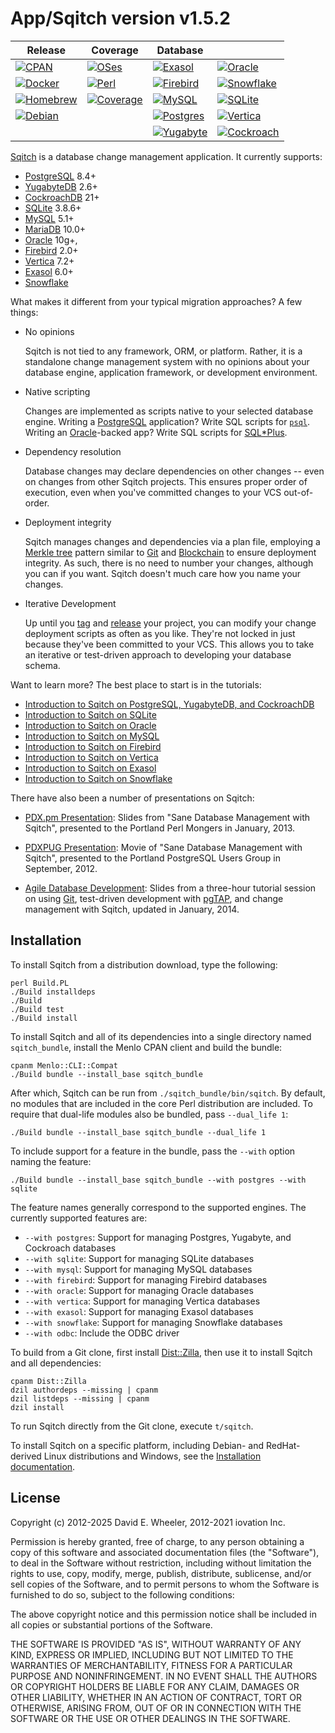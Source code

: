 App/Sqitch version v1.5.2
=========================

| Release           | Coverage          | Database                              ||
|-------------------|-------------------|-------------------|--------------------|
| [![CPAN]][📚]     | [![OSes]][💿]     | [![Exasol]][☀️]    | [![Oracle]][🔮]    |
| [![Docker]][🐳]   | [![Perl]][🧅]     | [![Firebird]][🔥] | [![Snowflake]][❄️]  |
| [![Homebrew]][🍺] | [![Coverage]][📈] | [![MySQL]][🐬]    | [![SQLite]][💡]    |
| [![Debian]][🍥]   |                   | [![Postgres]][🐘] | [![Vertica]][🔺]   |
|                   |                   | [![Yugabyte]][💫] | [![Cockroach]][🪳] |

[Sqitch] is a database change management application. It currently supports:

*   [PostgreSQL] 8.4+
*   [YugabyteDB] 2.6+
*   [CockroachDB] 21+
*   [SQLite][lite] 3.8.6+
*   [MySQL][my] 5.1+
*   [MariaDB] 10.0+
*   [Oracle][orcl] 10g+,
*   [Firebird][bird] 2.0+
*   [Vertica][vert] 7.2+
*   [Exasol][exa] 6.0+
*   [Snowflake][flake]

What makes it different from your typical migration approaches? A few things:

*   No opinions

    Sqitch is not tied to any framework, ORM, or platform. Rather, it is a
    standalone change management system with no opinions about your database
    engine, application framework, or development environment.

*   Native scripting

    Changes are implemented as scripts native to your selected database engine.
    Writing a [PostgreSQL] application? Write SQL scripts for [`psql`]. Writing
    an [Oracle][orcl]-backed app? Write SQL scripts for [SQL\*Plus].

*   Dependency resolution

    Database changes may declare dependencies on other changes -- even on
    changes from other Sqitch projects. This ensures proper order of
    execution, even when you've committed changes to your VCS out-of-order.

*   Deployment integrity

    Sqitch manages changes and dependencies via a plan file, employing a
    [Merkle tree] pattern similar to [Git][gitmerkle] and [Blockchain] to ensure
    deployment integrity. As such, there is no need to number your changes,
    although you can if you want. Sqitch doesn't much care how you name your
    changes.

*   Iterative Development

    Up until you [tag] and [release] your project, you can modify your change
    deployment scripts as often as you like. They're not locked in just because
    they've been committed to your VCS. This allows you to take an iterative or
    test-driven approach to developing your database schema.

Want to learn more? The best place to start is in the tutorials:

*   [Introduction to Sqitch on PostgreSQL, YugabyteDB, and CockroachDB](lib/sqitchtutorial.pod)
*   [Introduction to Sqitch on SQLite](lib/sqitchtutorial-sqlite.pod)
*   [Introduction to Sqitch on Oracle](lib/sqitchtutorial-oracle.pod)
*   [Introduction to Sqitch on MySQL](lib/sqitchtutorial-mysql.pod)
*   [Introduction to Sqitch on Firebird](lib/sqitchtutorial-firebird.pod)
*   [Introduction to Sqitch on Vertica](lib/sqitchtutorial-vertica.pod)
*   [Introduction to Sqitch on Exasol](lib/sqitchtutorial-exasol.pod)
*   [Introduction to Sqitch on Snowflake](lib/sqitchtutorial-snowflake.pod)

There have also been a number of presentations on Sqitch:

* [PDX.pm Presentation]: Slides from "Sane Database Management with Sqitch",
  presented to the Portland Perl Mongers in January, 2013.

* [PDXPUG Presentation]: Movie of "Sane Database Management with Sqitch",
  presented to the Portland PostgreSQL Users Group in September, 2012.

* [Agile Database Development]: Slides from a three-hour tutorial session on
  using [Git], test-driven development with [pgTAP], and change management with
  Sqitch, updated in January, 2014.

Installation
------------

To install Sqitch from a distribution download, type the following:

    perl Build.PL
    ./Build installdeps
    ./Build
    ./Build test
    ./Build install

To install Sqitch and all of its dependencies into a single directory named
`sqitch_bundle`, install the Menlo CPAN client and build the bundle:

    cpanm Menlo::CLI::Compat
    ./Build bundle --install_base sqitch_bundle

After which, Sqitch can be run from `./sqitch_bundle/bin/sqitch`. By default,
no modules that are included in the core Perl distribution are included. To
require that dual-life modules also be bundled, pass `--dual_life 1`:

    ./Build bundle --install_base sqitch_bundle --dual_life 1

To include support for a feature in the bundle, pass the `--with` option
naming the feature:

    ./Build bundle --install_base sqitch_bundle --with postgres --with sqlite

The feature names generally correspond to the supported engines. The currently
supported features are:

*   `--with postgres`:  Support for managing Postgres, Yugabyte, and Cockroach databases
*   `--with sqlite`:    Support for managing SQLite databases
*   `--with mysql`:     Support for managing MySQL databases
*   `--with firebird`:  Support for managing Firebird databases
*   `--with oracle`:    Support for managing Oracle databases
*   `--with vertica`:   Support for managing Vertica databases
*   `--with exasol`:    Support for managing Exasol databases
*   `--with snowflake`: Support for managing Snowflake databases
*   `--with odbc`:      Include the ODBC driver

To build from a Git clone, first install [Dist::Zilla], then use it to install
Sqitch and all dependencies:

    cpanm Dist::Zilla
    dzil authordeps --missing | cpanm
    dzil listdeps --missing | cpanm
    dzil install

To run Sqitch directly from the Git clone, execute `t/sqitch`.

To install Sqitch on a specific platform, including Debian- and RedHat-derived
Linux distributions and Windows, see the [Installation documentation].

License
-------

Copyright (c) 2012-2025 David E. Wheeler, 2012-2021 iovation Inc.

Permission is hereby granted, free of charge, to any person obtaining a copy
of this software and associated documentation files (the "Software"), to deal
in the Software without restriction, including without limitation the rights
to use, copy, modify, merge, publish, distribute, sublicense, and/or sell
copies of the Software, and to permit persons to whom the Software is
furnished to do so, subject to the following conditions:

The above copyright notice and this permission notice shall be included in all
copies or substantial portions of the Software.

THE SOFTWARE IS PROVIDED "AS IS", WITHOUT WARRANTY OF ANY KIND, EXPRESS OR
IMPLIED, INCLUDING BUT NOT LIMITED TO THE WARRANTIES OF MERCHANTABILITY,
FITNESS FOR A PARTICULAR PURPOSE AND NONINFRINGEMENT. IN NO EVENT SHALL THE
AUTHORS OR COPYRIGHT HOLDERS BE LIABLE FOR ANY CLAIM, DAMAGES OR OTHER
LIABILITY, WHETHER IN AN ACTION OF CONTRACT, TORT OR OTHERWISE, ARISING FROM,
OUT OF OR IN CONNECTION WITH THE SOFTWARE OR THE USE OR OTHER DEALINGS IN THE
SOFTWARE.

  [CPAN]:      https://img.shields.io/cpan/v/App-Sqitch?label=%F0%9F%93%9A%20CPAN
  [📚]:        https://metacpan.org/dist/App-Sqitch "Latest version on CPAN"
  [OSes]:      https://github.com/sqitchers/sqitch/actions/workflows/os.yml/badge.svg
  [💿]:        https://github.com/sqitchers/sqitch/actions/workflows/os.yml "Tested on Linux, macOS, and Windows"
  [Exasol]:    https://github.com/sqitchers/sqitch/actions/workflows/exasol.yml/badge.svg
  [☀️]:         https://github.com/sqitchers/sqitch/actions/workflows/exasol.yml "Tested with Exasol 7.0–8.32"
  [Oracle]:    https://github.com/sqitchers/sqitch/actions/workflows/oracle.yml/badge.svg
  [🔮]:        https://github.com/sqitchers/sqitch/actions/workflows/oracle.yml "Tested with Oracle 11, 18, and 21"
  [Docker]:    https://img.shields.io/docker/v/sqitch/sqitch?label=%F0%9F%90%B3%20Docker&sort=semver
  [🐳]:        https://hub.docker.com/r/sqitch/sqitch "Latest version on Docker Hub"
  [Perl]:      https://github.com/sqitchers/sqitch/actions/workflows/perl.yml/badge.svg
  [🧅]:        https://github.com/sqitchers/sqitch/actions/workflows/perl.yml "Tested with Perl 5.12–5.40"
  [Firebird]:  https://github.com/sqitchers/sqitch/actions/workflows/firebird.yml/badge.svg
  [🔥]:        https://github.com/sqitchers/sqitch/actions/workflows/firebird.yml "Tested with Firebird 2.5–5.0"
  [Snowflake]: https://github.com/sqitchers/sqitch/actions/workflows/snowflake.yml/badge.svg
  [❄️]:         https://github.com/sqitchers/sqitch/actions/workflows/snowflake.yml "Tested with Snowflake"
  [Homebrew]:  https://img.shields.io/github/v/tag/sqitchers/homebrew-sqitch?label=%F0%9F%8D%BA%20Homebrew&sort=semver
  [🍺]:        https://github.com/sqitchers/homebrew-sqitch#readme "Latest Homebrew Tap version"
  [Coverage]:  https://img.shields.io/coveralls/github/sqitchers/sqitch?label=%F0%9F%93%88%20Coverage
  [📈]:        https://coveralls.io/r/sqitchers/sqitch "Test Coverage"
  [MySQL]:     https://github.com/sqitchers/sqitch/actions/workflows/mysql.yml/badge.svg
  [🐬]:        https://github.com/sqitchers/sqitch/actions/workflows/mysql.yml "Tested with MySQL 5.5–9.1 and MariaDB 10.0–11.6"
  [SQLite]:    https://github.com/sqitchers/sqitch/actions/workflows/sqlite.yml/badge.svg
  [💡]:        https://github.com/sqitchers/sqitch/actions/workflows/sqlite.yml "Tested with SQLite 3.8–3.47"
  [Debian]:    https://img.shields.io/debian/v/sqitch?label=%F0%9F%8D%A5%20Debian
  [🍥]:        https://packages.debian.org/stable/sqitch "Latest version on Debian"
  [Postgres]:  https://github.com/sqitchers/sqitch/actions/workflows/pg.yml/badge.svg
  [🐘]:        https://github.com/sqitchers/sqitch/actions/workflows/pg.yml "Tested with PostgreSQL 8.4–17"
  [Yugabyte]:  https://github.com/sqitchers/sqitch/actions/workflows/yugabyte.yml/badge.svg
  [💫]:        https://github.com/sqitchers/sqitch/actions/workflows/yugabyte.yml "Tested with YugabyteDB 2.6–2024.2"
  [Vertica]:   https://github.com/sqitchers/sqitch/actions/workflows/vertica.yml/badge.svg
  [🔺]:        https://github.com/sqitchers/sqitch/actions/workflows/vertica.yml "Tested with Vertica 7.2–12.0"
[Cockroach]: https://github.com/sqitchers/sqitch/actions/workflows/cockroach.yml/badge.svg
  [🪳]:        https://github.com/sqitchers/sqitch/actions/workflows/cockroach.yml "Tested with CockroachDB v21-23"

  [Sqitch]: https://sqitch.org/
  [PostgreSQL]: https://postgresql.org/
  [YugabyteDB]: https://www.yugabyte.com/yugabytedb/
  [CockroachDB]: https://www.cockroachlabs.com/product/
  [lite]: https://sqlite.org/
  [my]: https://dev.mysql.com/
  [MariaDB]: https://mariadb.org
  [`psql`]: https://www.postgresql.org/docs/current/static/app-psql.html
  [orcl]: https://www.oracle.com/database/
  [bird]: https://www.firebirdsql.org/
  [vert]: https://www.vertica.com/
  [exa]: https://www.exasol.com/
  [flake]: https://www.snowflake.net/
  [SQL\*Plus]: https://www.orafaq.com/wiki/SQL*Plus
  [Merkle tree]: https://en.wikipedia.org/wiki/Merkle_tree "Wikipedia: “Merkle tree”"
  [gitmerkle]: https://stackoverflow.com/a/18589734/
    "Stack Overflow: “What is the mathematical structure that represents a Git repo”"
  [Blockchain]: https://medium.com/byzantine-studio/blockchain-fundamentals-what-is-a-merkle-tree-d44c529391d7
    "Medium: “Blockchain Fundamentals #1: What is a Merkle Tree?”"
  [tag]: https://sqitch.org/docs/manual/sqitch-tag/
  [release]: https://sqitch.org/docs/manual/sqitch-tag/
  [PDX.pm Presentation]: https://speakerdeck.com/theory/sane-database-change-management-with-sqitch
  [PDXPUG Presentation]: https://vimeo.com/50104469
  [Agile Database Development]: https://speakerdeck.com/theory/agile-database-development-2ed
  [Git]: https://git-scm.org
  [pgTAP]: https://pgtap.org
  [Dist::Zilla]: https://metacpan.org/module/Dist::Zilla
  [Installation documentation]: https://sqitch.org/download/
